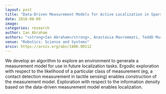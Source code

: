 ```yaml
---
layout: post
title: "Data-Driven Measurement Models for Active Localization in Sparse Environments"
date: 2018-08-09
image: 
categories: research
author: Ian Abraham
authors: "<strong>Ian Abraham</strong>, Anastasia Mavrommati, ToddD Murphey"
venue: "Robotics: Science and Systems"
arxiv: https://arxiv.org/abs/1806.00112
---
```

We develop an algorithm to explore an environment to generate a measurement model for use in future localization tasks. Ergodic exploration with respect to the likelihood of a particular class of measurement (eg, a contact detection measurement in tactile sensing) enables construction of the measurement model. Exploration with respect to the information density based on the data-driven measurement model enables localization.